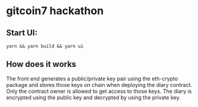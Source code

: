 # gitcoin7 hackathon

## Start UI:

```
yarn && yarn build && yarn ui
```

## How does it works

The front end generates a public/private key pair using the eth-crypto package and stores those keys on chain when deploying the diary contract. Only the contract owner is allowed to get access to those keys. The diary is encrypted using the public key and decrypted by using the private key.